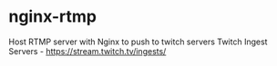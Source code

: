 # nginx-rtmp
Host RTMP server with Nginx to push to twitch servers
Twitch Ingest Servers - https://stream.twitch.tv/ingests/
